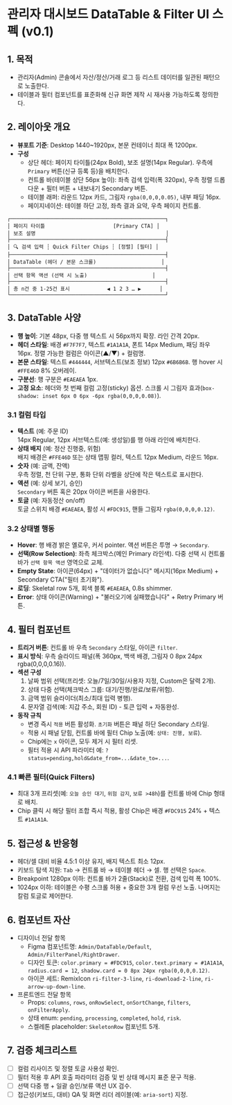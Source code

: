 # 관리자 대시보드 DataTable & Filter UI 스펙 (v0.1)

## 1. 목적
- 관리자(Admin) 콘솔에서 자산/정산/거래 로그 등 리스트 데이터를 일관된 패턴으로 노출한다.
- 테이블과 필터 컴포넌트를 표준화해 신규 화면 제작 시 재사용 가능하도록 정의한다.

## 2. 레이아웃 개요
- **뷰포트 기준**: Desktop 1440~1920px, 본문 컨테이너 최대 폭 1200px.
- **구성**  
  - 상단 헤더: 페이지 타이틀(24px Bold), 보조 설명(14px Regular).
    우측에 `Primary` 버튼(신규 등록 등)을 배치한다.
  - 컨트롤 바(테이블 상단 56px 높이): 좌측 검색 입력(폭 320px),
    우측 정렬 드롭다운 + 필터 버튼 + 내보내기 Secondary 버튼.
  - 테이블 래퍼: 라운드 12px 카드, 그림자 `rgba(0,0,0,0.05)`,
    내부 패딩 16px.
  - 페이지네이션: 테이블 하단 고정, 좌측 결과 요약, 우측 페이지 컨트롤.

```
┌──────────────────────────────────────────────────┐
│ 페이지 타이틀                      [Primary CTA] │
│ 보조 설명                                          │
├──────────────────────────────────────────────────┤
│ 🔍 검색 입력 ┆ Quick Filter Chips ┆ [정렬] [필터] │
├──────────────────────────────────────────────────┤
│ DataTable (헤더 / 본문 스크롤)                     │
├──────────────────────────────────────────────────┤
│ 선택 항목 액션 (선택 시 노출)                     │
├──────────────────────────────────────────────────┤
│ 총 n건 중 1-25건 표시            ◀ 1 2 3 … ▶      │
└──────────────────────────────────────────────────┘
```

## 3. DataTable 사양
- **행 높이**: 기본 48px, 다중 행 텍스트 시 56px까지 확장. 라인 간격 20px.
- **헤더 스타일**: 배경 `#F7F7F7`, 텍스트 `#1A1A1A`, 폰트 14px Medium,
  패딩 좌우 16px. 정렬 가능한 컬럼은 아이콘(▲/▼) + 컬럼명.
- **본문 스타일**: 텍스트 `#444444`, 서브텍스트(보조 정보) 12px `#6B6B6B`.
  행 hover 시 `#FFE46D` 8% 오버레이.
- **구분선**: 행 구분은 `#EAEAEA` 1px.
- **고정 요소**: 헤더와 첫 번째 컬럼 고정(sticky) 옵션.
  스크롤 시 그림자 효과(`box-shadow: inset 6px 0 6px -6px rgba(0,0,0,0.08)`).

### 3.1 컬럼 타입
- **텍스트** (예: 주문 ID)  
  14px Regular, 12px 서브텍스트(예: 생성일)를 행 아래 라인에 배치한다.
- **상태 배지** (예: 정산 진행중, 위험)  
  배지 배경은 `#FFE46D` 또는 상태 맵핑 컬러, 텍스트 12px Medium, 라운드 16px.
- **숫자** (예: 금액, 잔액)  
  우측 정렬, 천 단위 구분, 통화 단위 라벨을 상단에 작은 텍스트로 표시한다.
- **액션** (예: 상세 보기, 승인)  
  `Secondary` 버튼 혹은 20px 아이콘 버튼을 사용한다.
- **토글** (예: 자동정산 on/off)  
  토글 스위치 배경 `#EAEAEA`, 활성 시 `#FDC915`, 핸들 그림자 `rgba(0,0,0,0.12)`.

### 3.2 상태별 행동
- **Hover**: 행 배경 밝은 옐로우, 커서 pointer. 액션 버튼은 투명 → `Secondary`.
- **선택(Row Selection)**: 좌측 체크박스(메인 Primary 라인색).
  다중 선택 시 컨트롤 바가 `선택 항목 액션` 영역으로 교체.
- **Empty State**: 아이콘(64px) + "데이터가 없습니다" 메시지(16px Medium) +
  Secondary CTA("필터 초기화").
- **로딩**: Skeletal row 5개, 회색 블록 `#EAEAEA`, 0.8s shimmer.
- **Error**: 상태 아이콘(Warning) + "불러오기에 실패했습니다" + Retry Primary 버튼.

## 4. 필터 컴포넌트
- **트리거 버튼**: 컨트롤 바 우측 `Secondary` 스타일, 아이콘 `filter`.
- **표시 방식**: 우측 슬라이드 패널(폭 360px, 백색 배경,
  그림자 0 8px 24px rgba(0,0,0,0.16)).
- **섹션 구성**  
  1. 날짜 범위 선택(프리셋: 오늘/7일/30일/사용자 지정,
     Custom은 달력 2개).  
  2. 상태 다중 선택(체크박스 그룹: 대기/진행/완료/보류/위험).  
  3. 금액 범위 슬라이더(최소/최대 입력 병행).  
  4. 문자열 검색(예: 지갑 주소, 회원 ID) - 토큰 입력 + 자동완성.
- **동작 규칙**
  - 변경 즉시 `적용` 버튼 활성화. `초기화` 버튼은 패널 하단 Secondary 스타일.
  - 적용 시 패널 닫힘, 컨트롤 바에 필터 Chip 노출(예: `상태: 진행, 보류`).
  - Chip에는 `x` 아이콘, 모두 제거 시 필터 리셋.
  - 필터 적용 시 API 파라미터 예: `?status=pending,hold&date_from=...&date_to=...`.

### 4.1 빠른 필터(Quick Filters)
- 최대 3개 프리셋(예: `오늘 승인 대기`, `위험 감지`, `보류 >48h`)를
  컨트롤 바에 Chip 형태로 배치.
- Chip 클릭 시 해당 필터 조합 즉시 적용, 활성 Chip은 배경 `#FDC915` 24% + 텍스트 `#1A1A1A`.

## 5. 접근성 & 반응형
- 헤더/셀 대비 비율 4.5:1 이상 유지, 배지 텍스트 최소 12px.
- 키보드 탐색 지원: `Tab` → 컨트롤 바 → 테이블 헤더 → 셀.
  행 선택은 `Space`.
- Breakpoint 1280px 이하: 컨트롤 바가 2줄(Stack)로 전환, 검색 입력 폭 100%.
- 1024px 이하: 테이블은 수평 스크롤 허용 + 중요한 3개 컬럼 우선 노출.
  나머지는 칼럼 토글로 제어한다.

## 6. 컴포넌트 자산
- 디자이너 전달 항목  
  - Figma 컴포넌트명: `Admin/DataTable/Default`, `Admin/FilterPanel/RightDrawer`.  
  - 디자인 토큰: `color.primary = #FDC915`, `color.text.primary = #1A1A1A`,
    `radius.card = 12`, `shadow.card = 0 8px 24px rgba(0,0,0,0.12)`.  
  - 아이콘 세트: RemixIcon `ri-filter-3-line`, `ri-download-2-line`, `ri-arrow-up-down-line`.
- 프론트엔드 전달 항목  
  - Props: `columns`, `rows`, `onRowSelect`, `onSortChange`, `filters`, `onFilterApply`.  
  - 상태 enum: `pending`, `processing`, `completed`, `hold`, `risk`.  
  - 스켈레톤 placeholder: `SkeletonRow` 컴포넌트 5개.

## 7. 검증 체크리스트
- [ ] 컬럼 리사이즈 및 정렬 토글 사용성 확인.
- [ ] 필터 적용 후 API 호출 파라미터 검증 및 빈 상태 메시지 표준 문구 적용.
- [ ] 선택 다중 행 + 일괄 승인/보류 액션 UX 검수.
- [ ] 접근성(키보드, 대비) QA 및 화면 리더 레이블(예: `aria-sort`) 지정.

